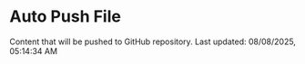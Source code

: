 # Auto Push File

Content that will be pushed to GitHub repository.
Last updated: 08/08/2025, 05:14:34 AM